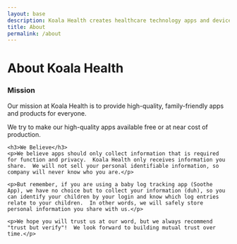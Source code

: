 ```yaml
---
layout: base
description: Koala Health creates healthcare technology apps and devices.
title: About
permalink: /about
---
```

<main class="plain-container">
    <h1>About Koala Health</h1>
    <h3>Mission</h3>
    <p>Our mission at Koala Health is to provide high-quality, family-friendly apps and products for everyone.</p>
    <p>We try to make our high-quality apps available free or at near cost of production.</p>

    <h3>We Believe</h3>
    <p>We believe apps should only collect information that is required for function and privacy.  Koala Health only receives information you share.  We will not sell your personal identifiable information, so company will never know who you are.</p>

    <p>But remember, if you are using a baby log tracking app (Soothe App), we have no choice but to collect your information (duh), so you can identify your children by your login and know which log entries relate to your children.  In other words, we will safely store personal information you share with us.</p>

    <p>We hope you will trust us at our word, but we always recommend "trust but verify"!  We look forward to building mutual trust over time.</p>
</main>